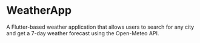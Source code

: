 # WeatherApp
A Flutter-based weather application that allows users to search for any city and get a 7-day weather forecast using the Open-Meteo API.
